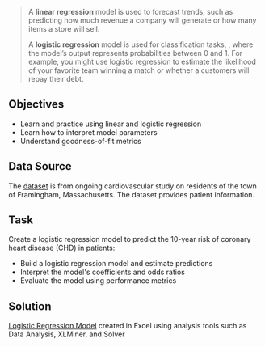 > A **linear regression** model is used to forecast trends, such as predicting how much revenue a company will generate or how many items a store will sell.
> 
> A **logistic regression** model is used for classification tasks, , where the model’s output represents probabilities between 0 and 1. For example, you might use logistic regression to estimate the likelihood of your favorite team winning a match or whether a customers will repay their debt.

## Objectives
- Learn and practice using linear and logistic regression
- Learn how to interpret model parameters
- Understand goodness-of-fit metrics

## Data Source
The [dataset](https://docs.google.com/spreadsheets/d/1tZ88HZd75ONCiWr7plt9QYFmuJmaV15nt5NWRZhpuug/edit?gid=1437577042#gid=1437577042) is from ongoing cardiovascular study on residents of the town of Framingham, Massachusetts. The dataset provides patient information.


## Task
Create a logistic regression model to predict the 10-year risk of coronary heart disease (CHD) in patients:
- Build a logistic regression model and estimate predictions
- Interpret the model's coefficients and odds ratios
- Evaluate the model using performance metrics

## Solution
[Logistic Regression Model](https://github.com/kornemar/Projects/blob/main/04%20Linear%20and%20Logistic%20Regression/Logistic%20Regression.xlsb) created in Excel using analysis tools such as Data Analysis, XLMiner, and Solver
